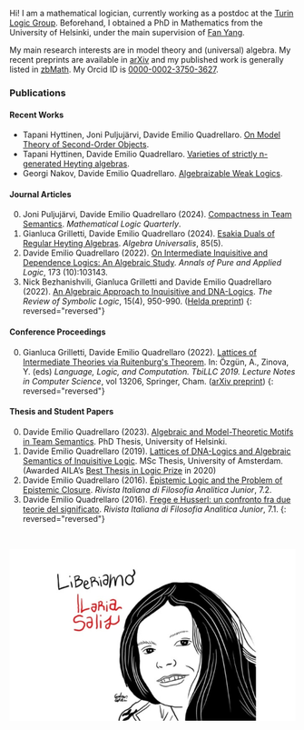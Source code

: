 Hi! I am a mathematical logician, currently working as a postdoc at the [Turin Logic Group](https://www.logicgroup.altervista.org/torino/index.php?lng=eng). Beforehand, I obtained a PhD in Mathematics from the University of Helsinki, under the main supervision of [Fan Yang](https://sites.google.com/site/fanyanghp/).

My main research interests are in model theory and (universal) algebra. My recent preprints are available in [arXiv](https://arxiv.org/search/?searchtype=author&query=Quadrellaro%2C+D+E) and my published work is generally listed in [zbMath](https://zbmath.org/authors/quadrellaro.davide-emilio).  My Orcid ID is [0000-0002-3750-3627](https://orcid.org/0000-0002-3750-3627). 

### Publications
#### Recent Works
- Tapani Hyttinen, Joni Puljujärvi, Davide Emilio Quadrellaro. [On Model Theory of Second-Order Objects](https://arxiv.org/abs/2405.03785).
- Tapani Hyttinen, Davide Emilio Quadrellaro. [Varieties of strictly n-generated Heyting algebras](https://arxiv.org/abs/2306.12250).
- Georgi Nakov, Davide Emilio Quadrellaro. [Algebraizable Weak Logics](https://arxiv.org/abs/2210.06047).

#### Journal Articles
0. Joni Puljujärvi, Davide Emilio Quadrellaro (2024). [Compactness in Team Semantics](https://onlinelibrary.wiley.com/doi/10.1002/malq.202200072). _Mathematical Logic Quarterly_.
0. Gianluca Grilletti, Davide Emilio Quadrellaro (2024). [Esakia Duals of Regular Heyting Algebras](https://doi.org/10.1007/s00012-023-00833-5). _Algebra Universalis_, 85(5).
0. Davide Emilio Quadrellaro (2022). [On Intermediate Inquisitive and Dependence Logics: An Algebraic Study](https://www.sciencedirect.com/science/article/pii/S0168007222000586). _Annals of Pure and Applied Logic_, 173 (10):103143.
0. Nick Bezhanishvili, Gianluca Grilletti and Davide Emilio Quadrellaro (2022). [An Algebraic Approach to Inquisitive and DNA-Logics](https://www.doi.org/10.1017/S175502032100054X). _The Review of Symbolic Logic_, 15(4), 950-990. ([Helda preprint](https://researchportal.helsinki.fi/files/176225977/An_Algebraic_Approach_to_Inquisitive_and_DNA_Logics.pdf))
{: reversed="reversed"}


#### Conference Proceedings
0. Gianluca Grilletti, Davide Emilio Quadrellaro (2022). [Lattices of Intermediate Theories via Ruitenburg's Theorem](https://doi.org/10.1007/978-3-030-98479-3_15). In: Özgün, A., Zinova, Y. (eds) _Language, Logic, and Computation. TbiLLC 2019. Lecture Notes in Computer Science_, vol 13206, Springer, Cham. ([arXiv preprint](https://arxiv.org/abs/2004.00989))
{: reversed="reversed"}

#### Thesis and Student Papers
0. Davide Emilio Quadrellaro (2023). [Algebraic and Model-Theoretic Motifs in Team Semantics](https://helda.helsinki.fi/items/3119c988-de19-4076-b073-449571bab105). PhD Thesis, University of Helsinki.
0. Davide Emilio Quadrellaro (2019). [Lattices of DNA-Logics and Algebraic Semantics of Inquisitive Logic](https://eprints.illc.uva.nl/1722/1/MoL-2019-25.text.pdf). MSc Thesis, University of Amsterdam. (Awarded AILA’s [Best Thesis in Logic Prize](https://www.ailalogica.it/premi/premio-32) in 2020)
0. Davide Emilio Quadrellaro (2016). [Epistemic Logic and the Problem of Epistemic Closure](https://riviste.unimi.it/index.php/rifanalitica/article/view/11089). _Rivista Italiana di Filosofia Analitica Junior_, 7.2.
0. Davide Emilio Quadrellaro (2016). [Frege e Husserl: un confronto fra due teorie del significato](https://riviste.unimi.it/index.php/rifanalitica/article/view/7114). _Rivista Italiana di Filosofia Analitica Junior_, 7.1.
{: reversed="reversed"}


<br>

[![image](412681694_122093852402168891_1332821637522047790_n-680x408.jpg)](https://www.comitatoilariasalis.it/)


<br>
